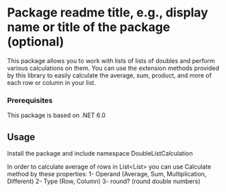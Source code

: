 # Package readme title, e.g., display name or title of the package (optional)
This package allows you to work with lists of lists of doubles and perform various calculations on them. You can use the extension methods provided by this library to easily calculate the average, sum, product, and more of each row or column in your list.

### Prerequisites
This package is based on .NET 6.0

## Usage

Install the package and include namespace DoubleListCalculation

In order to calculate average of rows in List<List<double>> you can use Calculate method by these properties:
1- Operand (Average, Sum, Multiplication, Different)
2- Type (Row, Column)
3- round? (round double numbers)


